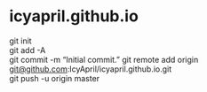 # icyapril.github.io
git init  
git add -A  
git commit -m “Initial commit.”
git remote add origin git@github.com:IcyApril/icyapril.github.io.git  
git push -u origin master 
